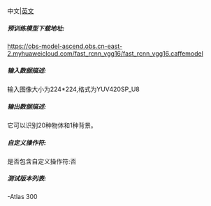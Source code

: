 中文|[英文](README.md)
##### 预训练模型下载地址:
https://obs-model-ascend.obs.cn-east-2.myhuaweicloud.com/fast_rcnn_vgg16/fast_rcnn_vgg16.caffemodel

##### 输入数据描述:

输入图像大小为224*224,格式为YUV420SP_U8

##### 输出数据描述:

它可以识别20种物体和1种背景。

##### 自定义操作符:

是否包含自定义操作符:否

##### 测试版本列表:

-Atlas 300